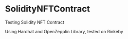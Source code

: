 # SolidityNFTContract
Testing Solidity NFT Contract

Using Hardhat and OpenZepplin Library, tested on Rinkeby
